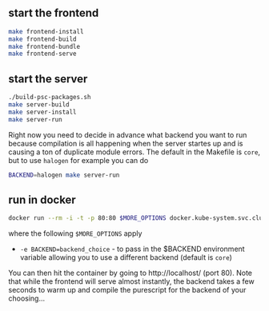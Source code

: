 ## start the frontend

```bash
make frontend-install
make frontend-build
make frontend-bundle
make frontend-serve
```

## start the server

```bash
./build-psc-packages.sh
make server-build
make server-install
make server-run
```

Right now you need to decide in advance what backend you want to run because compilation is all happening
when the server startes up and is causing a ton of duplicate module errors. The default in the Makefile is
`core`, but to use `halogen` for example you can do

```bash
BACKEND=halogen make server-run

```

## run in docker

```bash
docker run --rm -i -t -p 80:80 $MORE_OPTIONS docker.kube-system.svc.cluster.local/blinky3713/trypurescript:latest
```

where the following `$MORE_OPTIONS` apply
* `-e BACKEND=backend_choice` - to pass in the $BACKEND environment variable allowing you to use a different backend (default is `core`)

You can then hit the container by going to http://localhost/ (port 80). Note that while the frontend will serve almost instantly, the backend takes a few seconds to warm up and compile the purescript for the backend of your choosing...
